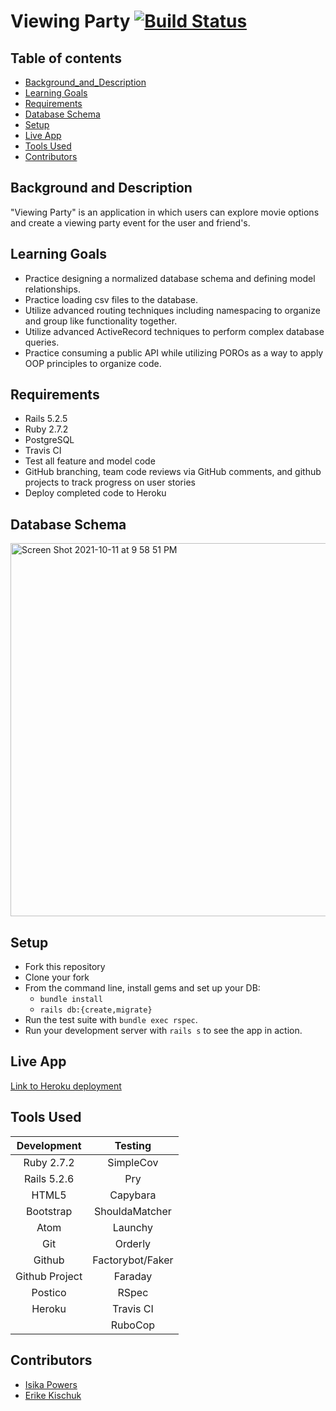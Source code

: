 # Viewing Party [![Build Status](https://app.travis-ci.com/Isikapowers/viewing_party.svg?branch=main)](https://app.travis-ci.com/Isikapowers/viewing_party)

## Table of contents
* [Background_and_Description](#background-and-description)
* [Learning Goals](#learning-goals)
* [Requirements](#requirements)
* [Database Schema](#database-schema)
* [Setup](#setup)
* [Live App](#live-app)
* [Tools Used](#tools-used)
* [Contributors](#contributors)

## Background and Description

"Viewing Party" is an application in which users can explore movie options and create a viewing party event for the user and friend's.

## Learning Goals
- Practice designing a normalized database schema and defining model relationships.
- Practice loading csv files to the database.
- Utilize advanced routing techniques including namespacing to organize and group like functionality together.
- Utilize advanced ActiveRecord techniques to perform complex database queries.
- Practice consuming a public API while utilizing POROs as a way to apply OOP principles to organize code.

## Requirements
- Rails 5.2.5
- Ruby 2.7.2
- PostgreSQL
- Travis CI
- Test all feature and model code
- GitHub branching, team code reviews via GitHub comments, and github projects to track progress on user stories
- Deploy completed code to Heroku

## Database Schema
<img width="597" alt="Screen Shot 2021-10-11 at 9 58 51 PM" src="https://user-images.githubusercontent.com/72399033/136889076-b63f675b-90b8-4531-b35a-87a336a05347.png">

## Setup
* Fork this repository
* Clone your fork
* From the command line, install gems and set up your DB:
    * `bundle install`
    * `rails db:{create,migrate}`
* Run the test suite with `bundle exec rspec`.
* Run your development server with `rails s` to see the app in action.

## Live App
[Link to Heroku deployment](https://viewing-party-denver.herokuapp.com)

## Tools Used

| Development    |  Testing             |
| :-------------:| :-------------------:|
| Ruby 2.7.2     | SimpleCov            |
| Rails 5.2.6    | Pry                  |
| HTML5          | Capybara             |
| Bootstrap      | ShouldaMatcher       |
| Atom           | Launchy              |
| Git            | Orderly              |
| Github         | Factorybot/Faker     |
| Github Project | Faraday              |
| Postico        | RSpec                |
| Heroku         | Travis CI            |
|                | RuboCop              |

## Contributors

- [Isika Powers](https://github.com/Isikapowers/)
- [Erike Kischuk](http://github.com/eakischuk/)

